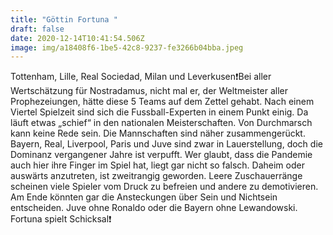 ```yaml
---
title: "Göttin Fortuna "
draft: false
date: 2020-12-14T10:41:54.506Z
image: img/a18408f6-1be5-42c8-9237-fe3266b04bba.jpeg
---
```

Tottenham, Lille, Real Sociedad, Milan und Leverkusen❗️Bei aller Wertschätzung für Nostradamus, nicht mal er, der Weltmeister aller Prophezeiungen, hätte diese 5 Teams auf dem Zettel gehabt. Nach einem Viertel Spielzeit sind sich die Fussball-Experten in einem Punkt einig. Da läuft etwas „schief“ in den nationalen Meisterschaften. Von Durchmarsch kann keine Rede sein. Die Mannschaften sind näher zusammengerückt. Bayern, Real, Liverpool, Paris und Juve  sind zwar in Lauerstellung, doch die Dominanz vergangener Jahre ist verpufft. Wer glaubt, dass die Pandemie auch hier ihre Finger im Spiel hat, liegt gar nicht so falsch. Daheim oder auswärts anzutreten, ist zweitrangig geworden. Leere Zuschauerränge scheinen viele Spieler vom Druck zu befreien und andere zu demotivieren. Am Ende könnten gar die Ansteckungen über Sein und Nichtsein entscheiden. Juve ohne Ronaldo oder die Bayern ohne Lewandowski. Fortuna spielt Schicksal❗️